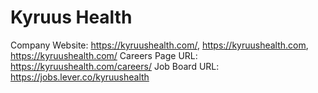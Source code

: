 # Kyruus Health

Company Website: https://kyruushealth.com/, https://kyruushealth.com, https://kyruushealth.com/
Careers Page URL: https://kyruushealth.com/careers/
Job Board URL: https://jobs.lever.co/kyruushealth